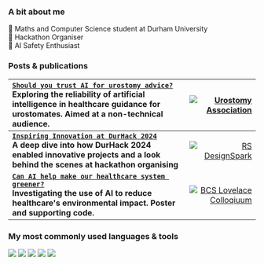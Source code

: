 ### A bit about me
🔭 Maths and Computer Science student at Durham University  
👾 Hackathon Organiser   
🤖 AI Safety Enthusiast  


### Posts & publications

| [**```Should you trust AI for urostomy advice?```**](https://urostomyassociation.org.uk/information-pages/should-you-trust-ai/) <br> **Exploring the reliability of artificial intelligence in healthcare guidance for urostomates. Aimed at a non-technical audience.**      | [![Urostomy Association](https://img.shields.io/badge/Urostomy%20Association-24B9AB?style=for-the-badge)](https://urostomyassociation.org.uk/information-pages/should-you-trust-ai/)         |
|:-----------|------------:|
| [**```Inspiring Innovation at DurHack 2024```**](https://www.rs-online.com/designspark/inspiring-innovation-at-durhack-2024) <br> **A deep dive into how DurHack 2024 enabled innovative projects and a look behind the scenes at hackathon organising**    | [![RS DesignSpark](https://img.shields.io/badge/RS%20DesignSpark-EF0000?style=for-the-badge)](https://www.rs-online.com/designspark/inspiring-innovation-at-durhack-2024 )         |
| [**```Can AI help make our healthcare system greener?```**](https://github.com/technologeve/ai-healthcare-greener) <br> **Investigating the use of AI to reduce healthcare's environmental impact. Poster and supporting code.**| [![BCS Lovelace Colloqiuum](https://img.shields.io/badge/BCS%20Lovelace%20Colloquium-006633?style=for-the-badge)](https://github.com/technologeve/ai-healthcare-greener) |


### My most commonly used languages & tools
<p>
  <img src="https://img.shields.io/badge/Python-3776AB?style=for-the-badge&logo=python&logoColor=white" />
  <img src="https://img.shields.io/badge/MATLAB-0076A8?style=for-the-badge&logo=matlab&logoColor=white" />
  <img src="https://img.shields.io/badge/R-276DC3?style=for-the-badge&logo=r&logoColor=white" />
  <img src="https://img.shields.io/badge/Stan-CC0000?style=for-the-badge&logoColor=white" />
  <img src="https://img.shields.io/badge/Git-F05032?style=for-the-badge&logo=git&logoColor=white" />
</p>


